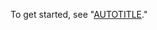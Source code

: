 To get started, see "[AUTOTITLE](/code-security/code-scanning/integrating-with-code-scanning/uploading-a-sarif-file-to-github)."
